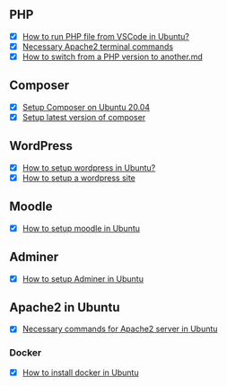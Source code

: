 ## PHP
- [x] [How to run PHP file from VSCode in Ubuntu?](https://github.com/RifatArefin32/Installation-and-Setup/blob/main/Run%20PHP%20file%20from%20VSCode%20in%20Ubuntu.md)
- [x] [Necessary Apache2 terminal commands](https://github.com/RifatArefin32/Installation-and-Setup/blob/main/Necessary%20Apache2%20terminal%20command%20in%20Ubuntu.md)
- [x] [How to switch from a PHP version to another.md](https://github.com/RifatArefin32/Necessary-Items-Setup-and-Configuration/blob/main/How%20to%20switch%20from%20a%20PHP%20version%20to%20another.md)

## Composer 
- [x] [Setup Composer on Ubuntu 20.04](https://www.digitalocean.com/community/tutorials/how-to-install-and-use-composer-on-ubuntu-20-04)
- [x] [Setup latest version of composer](https://getcomposer.org/download/)

## WordPress
- [x] [How to setup wordpress in Ubuntu?](https://ubuntu.com/tutorials/install-and-configure-wordpress#1-overview)
- [x] [How to setup a wordpress site](https://www.forbes.com/advisor/business/software/build-a-wordpress-website/)

## Moodle
- [x] [How to setup moodle in Ubuntu](https://github.com/RifatArefin32/Necessary-Items-Setup-and-Configuration/blob/main/How%20to%20setup%20Moodle%20in%20ubuntu.md)

## Adminer
- [x] [How to setup Adminer in Ubuntu](https://github.com/RifatArefin32/Necessary-Items-Setup-and-Configuration/blob/main/How%20to%20setup%20Adminer%20in%20Ubuntu.md)


## Apache2 in Ubuntu
- [x] [Necessary commands for Apache2 server in Ubuntu](https://github.com/RifatArefin32/Necessary-Items-Setup-and-Configuration/blob/main/Necessary%20Apache2%20terminal%20command%20in%20Ubuntu.md)

### Docker
- [x] [How to install docker in Ubuntu](https://www.digitalocean.com/community/tutorials/how-to-install-and-use-docker-on-ubuntu-20-04)
